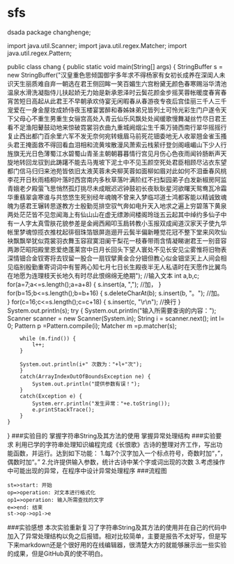 # sfs
dsada
package changhenge;

import java.util.Scanner;
import java.util.regex.Matcher;
import java.util.regex.Pattern;

public class chang {
	public static void main(String[] args) {
		StringBuffer s = new StringBuffer("汉皇重色思倾国御宇多年求不得杨家有女初长成养在深闺人未识天生丽质难自弃一朝选在君王侧回眸一笑百媚生六宫粉黛无颜色春寒赐浴华清池温泉水滑洗凝脂侍儿扶起娇无力始是新承恩泽时云鬓花颜金步摇芙蓉帐暖度春宵春宵苦短日高起从此君王不早朝承欢侍宴无闲暇春从春游夜专夜后宫佳丽三千人三千宠爱在一身金屋妆成娇侍夜玉楼宴罢醉和春姊妹弟兄皆列土可怜光彩生门户遂令天下父母心不重生男重生女骊宫高处入青云仙乐风飘处处闻缓歌慢舞凝丝竹尽日君王看不足渔阳鼙鼓动地来惊破霓裳羽衣曲九重城阙烟尘生千乘万骑西南行翠华摇摇行复止西出都门百余里六军不发无奈何宛转蛾眉马前死花钿委地无人收翠翘金雀玉搔头君王掩面救不得回看血泪相和流黄埃散漫风萧索云栈萦纡登剑阁峨嵋山下少人行旌旗无光日色薄蜀江水碧蜀山青圣主朝朝暮暮情行宫见月伤心色夜雨闻铃肠断声天旋地转回龙驭到此踌躇不能去马嵬坡下泥土中不见玉颜空死处君臣相顾尽沾衣东望都门信马归归来池苑皆依旧太液芙蓉未央柳芙蓉如面柳如眉对此如何不泪垂春风桃李花开日秋雨梧桐叶落时西宫南内多秋草落叶满阶红不扫梨园弟子白发新椒房阿监青娥老夕殿萤飞思悄然孤灯挑尽未成眠迟迟钟鼓初长夜耿耿星河欲曙天鸳鸯瓦冷霜华重翡翠衾寒谁与共悠悠生死别经年魂魄不曾来入梦临邛道士鸿都客能以精诚致魂魄为感君王辗转思遂教方士殷勤觅排空驭气奔如电升天入地求之遍上穷碧落下黄泉两处茫茫皆不见忽闻海上有仙山山在虚无缥渺间楼阁玲珑五云起其中绰约多仙子中有一人字太真雪肤花貌参差是金阙西厢叩玉扃转教小玉报双成闻道汉家天子使九华帐里梦魂惊揽衣推枕起徘徊珠箔银屏迤逦开云鬓半偏新睡觉花冠不整下堂来风吹仙袂飘飘举犹似霓裳羽衣舞玉容寂寞泪阑干梨花一枝春带雨含情凝睇谢君王一别音容两渺茫昭阳殿里恩爱绝蓬莱宫中日月长回头下望人寰处不见长安见尘雾惟将旧物表深情钿合金钗寄将去钗留一股合一扇钗擘黄金合分钿但教心似金钿坚天上人间会相见临别殷勤重寄词词中有誓两心知七月七日长生殿夜半无人私语时在天愿作比翼鸟在地愿为连理枝天长地久有时尽此恨绵绵无绝期");	//输入文本
		int a,b,c;
		for(a=7;a<=s.length();a=a+8) 
		{
			s.insert(a, ",");	//加，
		}
		for(b=15;b<=s.length();b=b+16)
		{
			s.deleteCharAt(b);
			s.insert(b, "。");	//加。
		}
		for(c=16;c<=s.length();c=c+18) 
		{
			s.insert(c, "\r\n");	//换行
		}
		System.out.println(s);
		try {
		System.out.println("输入所需要查询的内容：");
		Scanner scanner = new Scanner(System.in);
		String i = scanner.next();
		int l= 0;
		Pattern p =Pattern.compile(i);
		Matcher m =p.matcher(s);
		
		while (m.find()) {
			l++;
		}
		
		System.out.println(i+" 次数为："+l+"次");
		}
		catch(ArrayIndexOutOfBoundsException ne) {
			System.out.println("提供参数有误！");
		}
		catch(Exception e) {
			System.err.println("发生异常："+e.toString());
			e.printStackTrace();
		}
	}
}
###实验目的
掌握字符串String及其方法的使用
掌握异常处理结构
###实验要求
利用已学的字符串处理知识编程完成《长恨歌》古诗的整理对齐工作，写出功能函数，并运行。达到如下功能：
1.每7个汉字加入一个标点符号，奇数时加“，”，偶数时加“。”
2.允许提供输入参数，统计古诗中某个字或词出现的次数
3.考虑操作中可能出现的异常，在程序中设计异常处理程序
###流程图
```flow
st=>start: 开始
op=>operation: 对文本进行格式化
op1=>operation: 输入所需查找的文字
e=>end: 结束
st->op->op1->e
```
###实验感想
本次实验重新复习了字符串String及其方法的使用并在自己的代码中加入了异常处理结构以免之后报错。相对比较简单，主要是报告不太好写，但是写下来markdown还是个很好用的在线编辑器，很清楚大方的就能够展示出一些实验的成果，但是GitHub真的使不明白。
